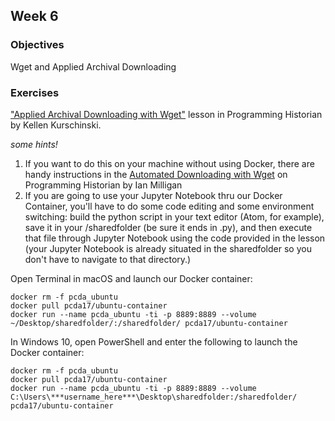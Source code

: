 ## Week 6

### Objectives
Wget and Applied Archival Downloading

### Exercises
 ["Applied Archival Downloading with Wget"](https://programminghistorian.org/lessons/applied-archival-downloading-with-wget) lesson in Programming Historian by Kellen Kurschinski.

*some hints!*
1. If you want to do this on your machine without using Docker, there are handy instructions in the [Automated Downloading with Wget](https://programminghistorian.org/lessons/automated-downloading-with-wget) on Programming Historian by Ian Milligan
2. If you are going to use your Jupyter Notebook thru our Docker Container, you'll have to do some code editing and some environment switching: build the python script in your text editor (Atom, for example), save it in your /sharedfolder (be sure it ends in .py), and then execute that file through Jupyter Notebook using the code provided in the lesson (your Jupyter Notebook is already situated in the sharedfolder so you don't have to navigate to that directory.)

Open Terminal in macOS and launch our Docker container:

```
docker rm -f pcda_ubuntu
docker pull pcda17/ubuntu-container
docker run --name pcda_ubuntu -ti -p 8889:8889 --volume ~/Desktop/sharedfolder/:/sharedfolder/ pcda17/ubuntu-container
```

In Windows 10, open PowerShell and enter the following to launch the Docker container:

```
docker rm -f pcda_ubuntu
docker pull pcda17/ubuntu-container
docker run --name pcda_ubuntu -ti -p 8889:8889 --volume C:\Users\***username_here***\Desktop\sharedfolder:/sharedfolder/ pcda17/ubuntu-container
```
